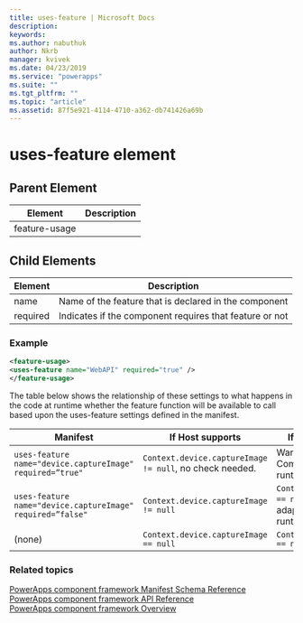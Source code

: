 ```yaml
---
title: uses-feature | Microsoft Docs
description: 
keywords:
ms.author: nabuthuk
author: Nkrb
manager: kvivek
ms.date: 04/23/2019
ms.service: "powerapps"
ms.suite: ""
ms.tgt_pltfrm: ""
ms.topic: "article"
ms.assetid: 87f5e921-4114-4710-a362-db741426a69b
---
```


# uses-feature element

## Parent Element

|Element|Description|
|--|--|
|feature-usage||

## Child Elements

|Element|Description|
|--|--|
|name|Name of the feature that is declared in the component|
|required|Indicates if the component requires that feature or not|


### Example 

```XML
<feature-usage>
<uses-feature name="WebAPI" required="true" />
</feature-usage>
```

The table below shows the relationship of these settings to what happens in the code at runtime whether the feature function will be available to call based upon the uses-feature settings defined in the manifest.

|Manifest|If Host supports|If Host doesn't support|
|----|----|-----|
|`uses-feature  name="device.captureImage" required=”true"`|`Context.device.captureImage != null`, no check needed.|Warning at design time. Component load will  fail at runtime.|
|`uses-feature  name="device.captureImage" required=”false"`|`Context.device.captureImage != null`|`Context.device.captureImage == null`, component can adaptively check this at runtime. |
|(none)|`Context.device.captureImage == null` |`Context.device.captureImage == null` |

### Related topics

[PowerApps component framework Manifest Schema Reference](index.md)<br/>
[PowerApps component framework API Reference](../reference/index.md)<br/>
[PowerApps component framework Overview](../overview.md)